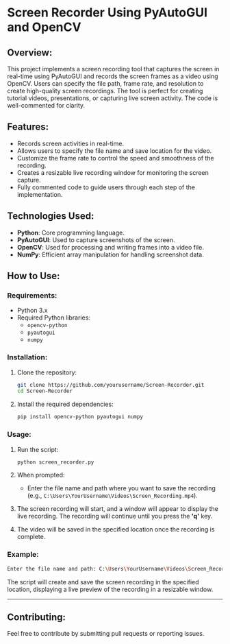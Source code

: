 # Screen Recorder Using PyAutoGUI and OpenCV

## Overview:
This project implements a screen recording tool that captures the screen in real-time using PyAutoGUI and records the screen frames as a video using OpenCV. Users can specify the file path, frame rate, and resolution to create high-quality screen recordings. The tool is perfect for creating tutorial videos, presentations, or capturing live screen activity. The code is well-commented for clarity.

## Features:
- Records screen activities in real-time.
- Allows users to specify the file name and save location for the video.
- Customize the frame rate to control the speed and smoothness of the recording.
- Creates a resizable live recording window for monitoring the screen capture.
- Fully commented code to guide users through each step of the implementation.

## Technologies Used:
- **Python**: Core programming language.
- **PyAutoGUI**: Used to capture screenshots of the screen.
- **OpenCV**: Used for processing and writing frames into a video file.
- **NumPy**: Efficient array manipulation for handling screenshot data.

## How to Use:

### Requirements:
- Python 3.x
- Required Python libraries:
    - `opencv-python`
    - `pyautogui`
    - `numpy`

### Installation:
1. Clone the repository:
   ```bash
   git clone https://github.com/yourusername/Screen-Recorder.git
   cd Screen-Recorder
   ```
2. Install the required dependencies:
   ```bash
   pip install opencv-python pyautogui numpy
   ```

### Usage:
1. Run the script:
   ```bash
   python screen_recorder.py
   ```

2. When prompted:
   - Enter the file name and path where you want to save the recording (e.g., `C:\Users\YourUsername\Videos\Screen_Recording.mp4`).

3. The screen recording will start, and a window will appear to display the live recording. The recording will continue until you press the **'q'** key.

4. The video will be saved in the specified location once the recording is complete.

### Example:
```bash
Enter the file name and path: C:\Users\YourUsername\Videos\Screen_Recording.avi
```

The script will create and save the screen recording in the specified location, displaying a live preview of the recording in a resizable window.

---

## Contributing:
Feel free to contribute by submitting pull requests or reporting issues.




